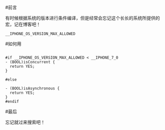 #前言

有时候根据系统的版本进行条件编译，但是经常会忘记这个长长的系统所提供的宏，记在博客吧！


```
__IPHONE_OS_VERSION_MAX_ALLOWED
```

#如何用

```

#if __IPHONE_OS_VERSION_MAX_ALLOWED < __IPHONE_7_0
- (BOOL)isConcurrent {
  return YES;
}

#else

- (BOOL)isAsynchronous {
  return YES;
}
#endif
```

#最后

忘记就过来搜索吧！